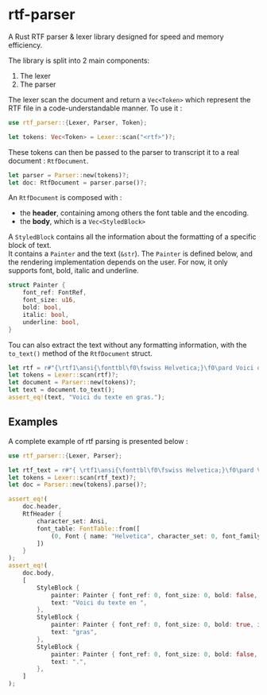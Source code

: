 # rtf-parser
A Rust RTF parser &amp; lexer library designed for speed and memory efficiency.

The library is split into 2 main components:
1. The lexer
2. The parser

The lexer scan the document and return a `Vec<Token>` which represent the RTF file in a code-understandable manner.
To use it : 
```rust
use rtf_parser::{Lexer, Parser, Token};

let tokens: Vec<Token> = Lexer::scan("<rtf>")?;
```

These tokens can then be passed to the parser to transcript it to a real document : `RtfDocument`.
```rust
let parser = Parser::new(tokens)?;
let doc: RtfDocument = parser.parse()?;
```

An `RtfDocument` is composed with : 
- the **header**, containing among others the font table and the encoding.
- the **body**, which is a `Vec<StyledBlock>`

A `StyledBlock` contains all the information about the formatting of a specific block of text.  
It contains a `Painter` and the text (`&str`).
The `Painter` is defined below, and the rendering implementation depends on the user. For now, it only supports font, bold, italic and underline.
```rust
struct Painter {
    font_ref: FontRef,
    font_size: u16,
    bold: bool,
    italic: bool,
    underline: bool,
}
```

Tou can also extract the text without any formatting information, with the `to_text()` method of the `RtfDocument` struct.

```rust
let rtf = r#"{\rtf1\ansi{\fonttbl\f0\fswiss Helvetica;}\f0\pard Voici du texte en {\b gras}.\par}"#;
let tokens = Lexer::scan(rtf)?;
let document = Parser::new(tokens)?;
let text = document.to_text();
assert_eq!(text, "Voici du texte en gras.");
```

## Examples 
A complete example of rtf parsing is presented below : 
```rust
use rtf_parser::{Lexer, Parser};

let rtf_text = r#"{ \rtf1\ansi{\fonttbl\f0\fswiss Helvetica;}\f0\pard Voici du texte en {\b gras}.\par }"#;
let tokens = Lexer::scan(rtf_text)?;
let doc = Parser::new(tokens).parse()?;

assert_eq!(
    doc.header,
    RtfHeader {
        character_set: Ansi,
        font_table: FontTable::from([
            (0, Font { name: "Helvetica", character_set: 0, font_family: Swiss })
        ])
    }
);
assert_eq!(
    doc.body,
    [
        StyleBlock {
            painter: Painter { font_ref: 0, font_size: 0, bold: false, italic: false, underline: false },
            text: "Voici du texte en ",
        },
        StyleBlock {
            painter: Painter { font_ref: 0, font_size: 0, bold: true, italic: false, underline: false },
            text: "gras",
        },
        StyleBlock {
            painter: Painter { font_ref: 0, font_size: 0, bold: false, italic: false, underline: false },
            text: ".",
        },
    ]
);
```

